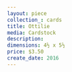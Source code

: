 ```yaml
---
layout: piece
collection_: cards
title: Ottilie
media: Cardstock
description:
dimensions: 4½ x 5½
price: $3.50
create_date: 2016
---
```

